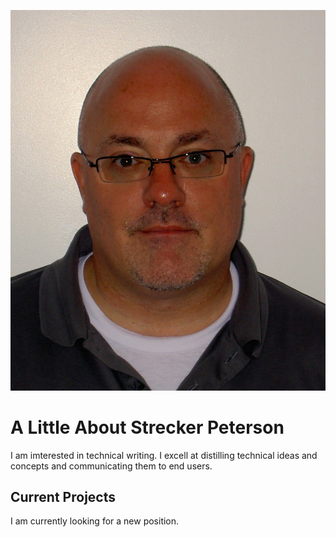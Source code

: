![headshot](Strecker.jpg)
# A Little About Strecker Peterson
I am imterested in technical writing. I excell at distilling technical ideas and concepts and communicating them to end users.

## Current Projects
I am currently looking for a new position.
